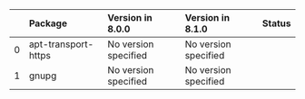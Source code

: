 <!-- markdown-link-check-disable -->

|    | Package             | Version in 8.0.0     | Version in 8.1.0     | Status   |
|---:|:--------------------|:---------------------|:---------------------|:---------|
|  0 | apt-transport-https | No version specified | No version specified |          |
|  1 | gnupg               | No version specified | No version specified |          |